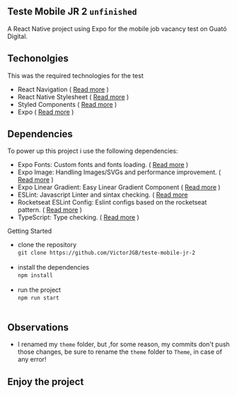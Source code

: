 ## Teste Mobile JR 2 `unfinished`
A React Native project using Expo for the mobile job vacancy test on Guató Digital.

## Techonolgies
This was the required technologies for the test
- React Navigation ( [Read more](https://reactnavigation.org/) )
- React Native Stylesheet ( [Read more](https://reactnative.dev/docs/stylesheet) )
- Styled Components ( [Read more](https://styled-components.com/) )
- Expo ( [Read more](https://expo.dev/) )

## Dependencies
To power up this project i use the following dependencies:

- Expo Fonts: Custom fonts and fonts loading. ( [Read more](https://docs.expo.dev/versions/latest/sdk/font/) )
- Expo Image: Handling Images/SVGs and performance improvement. ( [Read more](https://docs.expo.dev/versions/latest/sdk/image/) )
- Expo Linear Gradient: Easy Linear Gradient Component ( [Read more](https://docs.expo.dev/versions/latest/sdk/linear-gradient/) )
- ESLint: Javascript Linter and sintax checking. ( [Read more](https://docs.expo.dev/versions/latest/sdk/linear-gradient/](https://eslint.org/) )
- Rocketseat ESLint Config: Eslint configs based on the rocketseat pattern. ( [Read more](https://github.com/Rocketseat/eslint-config-rocketseat) )
- TypeScript: Type checking. ( [Read more](https://www.typescriptlang.org/) )
  
Getting Started
- clone the repository </br> `git clone https://github.com/VictorJGB/teste-mobile-jr-2` </br> </br>
- install the dependencies </br> `npm install` </br> </br>
- run the project </br> `npm run start` </br> </br>

## Observations
- I renamed my `theme` folder, but ,for some reason, my commits don't push those changes, be sure to rename the `theme` folder to `Theme`, in case of any error!

## Enjoy the project
